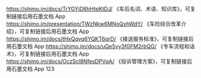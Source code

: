 https://shimo.im/docs/TrYGYjD6hHtpKtDJ/ 《车后名词、术语、知识库》，可复制链接后用石墨文档 App 
https://shimo.im/presentation/TWzNkw6MNoQvhWdY/ 《车险综合改革介绍》，可复制链接后用石墨文档 App
https://shimo.im/docs/tHxQqyq6YQKT6qrD/ 《接送服务标准》，可复制链接后用石墨文档 App
https://shimo.im/docs/uQe5vy3fGFM2rbQG/ 《专车流程和话术》，可复制链接后用石墨文档 App 
https://shimo.im/docs/OczScl8NfesDPVqA/ 《投诉管理方案》，可复制链接后用石墨文档 App 
123